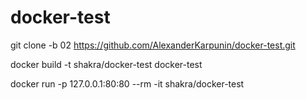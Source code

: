 # docker-test

git clone -b 02 https://github.com/AlexanderKarpunin/docker-test.git

docker build -t shakra/docker-test docker-test

docker run -p 127.0.0.1:80:80 --rm -it shakra/docker-test
